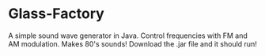 Glass-Factory
=============

A simple sound wave generator in Java. Control frequencies with FM and AM modulation. Makes 80's sounds! 
Download the .jar file and it should run!
